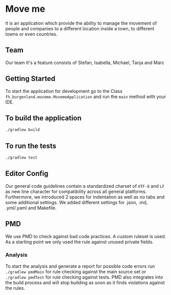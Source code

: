 # Move me

It is an application which provide the ability to manage the movement of people and companies to a different location
inside a town, to different towns or even countries.

## Team

Our team It's a feature consists of Stefan, Isabella, Michael, Tanja and Marc

## Getting Started

To start the application for development go to the Class `fh.burgenland.moveme.MovemeApplication` and run the `main` method with your IDE.

## To build the application

```sh
./gradlew build
```

## To run the tests

```sh
./gradlew test
```

## Editor Config

Our general code guidelines contain a standardized charset of ```UTF-8``` and ```LF``` as new line character for compatibility across all general platforms. Furthermore, we introduced 2 spaces for indentation as well as no tabs and some additional settings.
We added different settings for .json, .md, .yml/.yaml and Makefile.

## PMD

We use PMD to check against bad code practices. A custom ruleset is used. As a starting point we only used the rule against unused private fields.

### Analysis

To start the analysis and generate a report for possible code errors run ```./gradlew pmdMain``` for rule checking against the main source set or ```./gradlew pmdTest``` for rule checking against tests. PMD also integrates into the build process and will stop building as soon as it finds violations against the rules.
